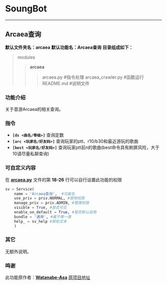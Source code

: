# SoungBot
***
## Arcaea查询
**默认文件夹名：arcaea**
**默认功能名：Arcaea查询**
**目录组成如下：**
> modules
>> **arcaea**
>>> arcaea.py  #指令处理
>>> arcaea_crawler.py  #函数运行
>>> README.md  #说明文件

### 功能介绍

关于音游Arcaea的相关查询。

### 指令

- **`[ds <曲名/等级>]`** 查询定数
- **`[arc <玩家名/好友码>]`** 查询玩家的ptt、r10/b30和最近游玩的歌曲
- **`[best <玩家名/好友码>]`** 查询玩家ptt前n的歌曲(best命令具有刷屏风险，大于10请尽量私聊查询)

### 可自定义内容

在 **[arcaea.py](hoshino/modules/arcaea/arcaea.py)** 文件的第 **18-26** 行可以自行设置此功能的权限

```python
sv = Service(
    name = 'Arcaea查询',  #功能名
    use_priv = priv.NORMAL, #使用权限   
    manage_priv = priv.ADMIN, #管理权限
    visible = True, #是否可见
    enable_on_default = True, #是否默认启用
    bundle = '通用', #属于哪一类
    help_ = sv_help #帮助文本
    )
```

### 其它

无额外说明。

### 鸣谢

此功能原作者：**[Watanabe-Asa](https://github.com/Watanabe-Asa)**
[原项目地址](https://github.com/pcrbot/Hoshino-plugin-transplant#arcaea%E6%9F%A5%E8%AF%A2)